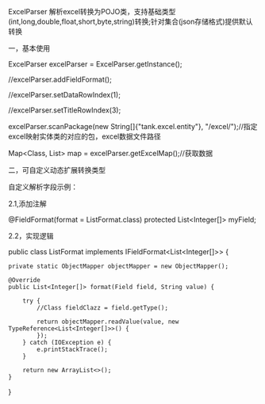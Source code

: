
ExcelParser 解析excel转换为POJO类，支持基础类型(int,long,double,float,short,byte,string)转换;针对集合(json存储格式)提供默认转换


一，基本使用


ExcelParser excelParser = ExcelParser.getInstance();

//excelParser.addFieldFormat();

//excelParser.setDataRowIndex(1);

//excelParser.setTitleRowIndex(3);

excelParser.scanPackage(new String[]{"tank.excel.entity"}, "/excel/");//指定excel映射实体类的对应的包，excel数据文件路径


Map<Class, List> map = excelParser.getExcelMap();//获取数据

二，可自定义动态扩展转换类型

自定义解析字段示例：

2.1,添加注解

 @FieldFormat(format = ListFormat.class)
 protected List<Integer[]> myField;

2.2，实现逻辑

public class ListFormat implements IFieldFormat<List<Integer[]>> {

    private static ObjectMapper objectMapper = new ObjectMapper();

    @Override
    public List<Integer[]> format(Field field, String value) {

        try {
            //Class fieldClazz = field.getType();

            return objectMapper.readValue(value, new TypeReference<List<Integer[]>>() {
            });
        } catch (IOException e) {
            e.printStackTrace();
        }

        return new ArrayList<>();
    }

}